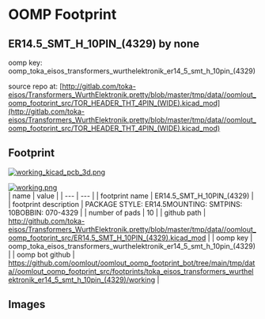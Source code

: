 # OOMP Footprint  
## ER14.5_SMT_H_10PIN_(4329)  by none  
  
oomp key: oomp_toka_eisos_transformers_wurthelektronik_er14_5_smt_h_10pin_(4329)  
  
source repo at: [http://gitlab.com/toka-eisos/Transformers_WurthElektronik.pretty/blob/master/tmp/data//oomlout_oomp_footprint_src/TOR_HEADER_THT_4PIN_(WIDE).kicad_mod](http://gitlab.com/toka-eisos/Transformers_WurthElektronik.pretty/blob/master/tmp/data//oomlout_oomp_footprint_src/TOR_HEADER_THT_4PIN_(WIDE).kicad_mod)  
## Footprint  
  
[![working_kicad_pcb_3d.png](working_kicad_pcb_3d_600.png)](working_kicad_pcb_3d.png)  
  
[![working.png](working_600.png)](working.png)  
| name | value | 
| --- | --- | 
| footprint name | ER14.5_SMT_H_10PIN_(4329) | 
| footprint description | PACKAGE STYLE: ER14.5MOUNTING: SMTPINS: 10BOBBIN: 070-4329 | 
| number of pads | 10 | 
| github path | http://github.com/toka-eisos/Transformers_WurthElektronik.pretty/blob/master/tmp/data//oomlout_oomp_footprint_src/ER14.5_SMT_H_10PIN_(4329).kicad_mod | 
| oomp key | oomp_toka_eisos_transformers_wurthelektronik_er14_5_smt_h_10pin_(4329) | 
| oomp bot github | https://github.com/oomlout/oomlout_oomp_footprint_bot/tree/main/tmp/data//oomlout_oomp_footprint_src/footprints/toka_eisos_transformers_wurthelektronik_er14_5_smt_h_10pin_(4329)/working | 
## Images  
